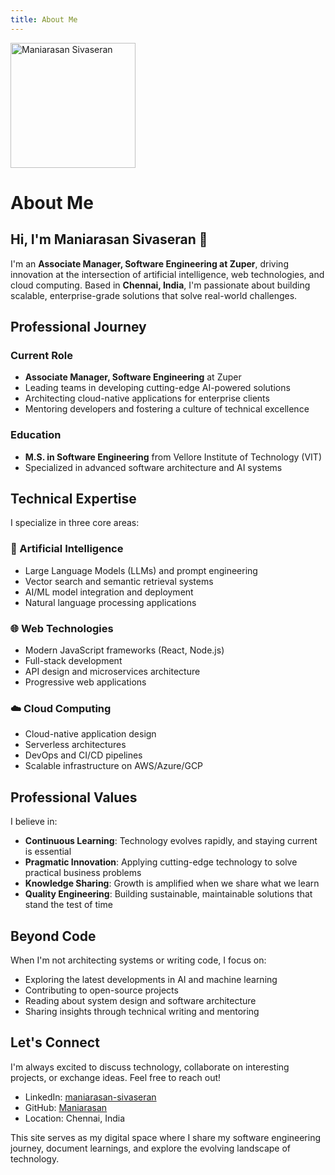 ```yaml
---
title: About Me
---
```


<img src="https://github.com/Maniarasan.png" alt="Maniarasan Sivaseran" width="200" />

# About Me

## Hi, I'm Maniarasan Sivaseran 👋

I'm an **Associate Manager, Software Engineering at Zuper**, driving innovation at the intersection of artificial intelligence, web technologies, and cloud computing. Based in **Chennai, India**, I'm passionate about building scalable, enterprise-grade solutions that solve real-world challenges.

## Professional Journey

### Current Role

- **Associate Manager, Software Engineering** at Zuper
- Leading teams in developing cutting-edge AI-powered solutions
- Architecting cloud-native applications for enterprise clients
- Mentoring developers and fostering a culture of technical excellence

### Education

- **M.S. in Software Engineering** from Vellore Institute of Technology (VIT)
- Specialized in advanced software architecture and AI systems

## Technical Expertise

I specialize in three core areas:

### 🤖 Artificial Intelligence

- Large Language Models (LLMs) and prompt engineering
- Vector search and semantic retrieval systems
- AI/ML model integration and deployment
- Natural language processing applications

### 🌐 Web Technologies

- Modern JavaScript frameworks (React, Node.js)
- Full-stack development
- API design and microservices architecture
- Progressive web applications

### ☁️ Cloud Computing

- Cloud-native application design
- Serverless architectures
- DevOps and CI/CD pipelines
- Scalable infrastructure on AWS/Azure/GCP

## Professional Values

I believe in:

- **Continuous Learning**: Technology evolves rapidly, and staying current is essential
- **Pragmatic Innovation**: Applying cutting-edge technology to solve practical business problems
- **Knowledge Sharing**: Growth is amplified when we share what we learn
- **Quality Engineering**: Building sustainable, maintainable solutions that stand the test of time

## Beyond Code

When I'm not architecting systems or writing code, I focus on:

- Exploring the latest developments in AI and machine learning
- Contributing to open-source projects
- Reading about system design and software architecture
- Sharing insights through technical writing and mentoring

## Let's Connect

I'm always excited to discuss technology, collaborate on interesting projects, or exchange ideas. Feel free to reach out!

- LinkedIn: [maniarasan-sivaseran](https://www.linkedin.com/in/maniarasan-sivaseran-09494553/)
- GitHub: [Maniarasan](https://github.com/Maniarasan)
- Location: Chennai, India

This site serves as my digital space where I share my software engineering journey, document learnings, and explore the evolving landscape of technology.
